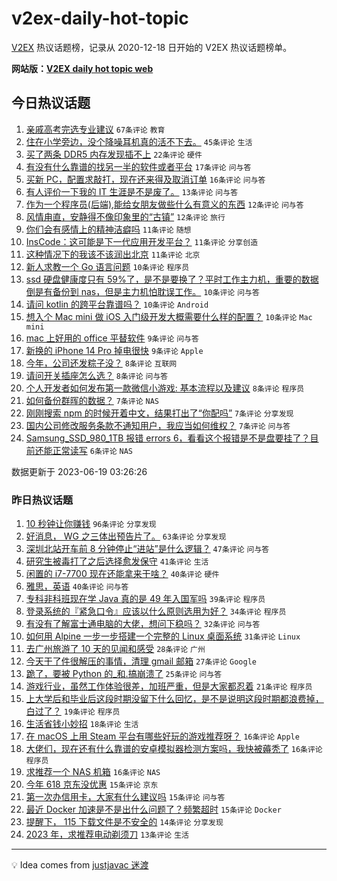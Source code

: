# v2ex-daily-hot-topic

[V2EX](https://www.v2ex.com/) 热议话题榜，记录从 2020-12-18 日开始的 V2EX 热议话题榜单。

**网站版：[V2EX daily hot topic web](https://boojack.github.io/v2ex-daily-hot-topic-web/)**

## 今日热议话题

<!-- TODAY BEGIN -->

1. [亲戚高考完选专业建议](https://www.v2ex.com/t/949829) `67条评论` `教育`
1. [住在小学旁边，没个降噪耳机真的活不下去。](https://www.v2ex.com/t/949849) `45条评论` `生活`
1. [买了两条 DDR5 内存发现插不上](https://www.v2ex.com/t/949852) `22条评论` `硬件`
1. [有没有什么靠谱的找另一半的软件或者平台](https://www.v2ex.com/t/949882) `17条评论` `问与答`
1. [买新 PC，配置求敲打，现在还来得及取消订单](https://www.v2ex.com/t/949827) `16条评论` `问与答`
1. [有人评价一下我的 IT 生涯是不是废了。](https://www.v2ex.com/t/949828) `13条评论` `问与答`
1. [作为一个程序员(后端),能给女朋友做些什么有意义的东西](https://www.v2ex.com/t/949892) `12条评论` `问与答`
1. [风情甪直，安静得不像印象里的“古镇”](https://www.v2ex.com/t/949846) `12条评论` `旅行`
1. [你们会有感情上的精神洁癖吗](https://www.v2ex.com/t/949883) `11条评论` `随想`
1. [InsCode：这可能是下一代应用开发平台？](https://www.v2ex.com/t/949873) `11条评论` `分享创造`
1. [这种情况下的我该不该润出北京](https://www.v2ex.com/t/949869) `11条评论` `北京`
1. [新人求教一个 Go 语言问题](https://www.v2ex.com/t/949872) `10条评论` `程序员`
1. [ssd 硬盘健康度只有 59%了，是不是要换了？平时工作主力机，重要的数据倒是有备份到 nas，但是主力机怕耽误工作。](https://www.v2ex.com/t/949837) `10条评论` `问与答`
1. [请问 kotlin 的跨平台靠谱吗？](https://www.v2ex.com/t/949835) `10条评论` `Android`
1. [想入个 Mac mini 做 iOS 入门级开发大概需要什么样的配置？](https://www.v2ex.com/t/949817) `10条评论` `Mac mini`
1. [mac 上好用的 office 平替软件](https://www.v2ex.com/t/949871) `9条评论` `问与答`
1. [新换的 iPhone 14 Pro 掉电很快](https://www.v2ex.com/t/949824) `9条评论` `Apple`
1. [今年，公司还发粽子没？](https://www.v2ex.com/t/949889) `8条评论` `互联网`
1. [请问开关插座怎么选？](https://www.v2ex.com/t/949860) `8条评论` `问与答`
1. [个人开发者如何发布第一款微信小游戏: 基本流程以及建议](https://www.v2ex.com/t/949818) `8条评论` `程序员`
1. [如何备份群晖的数据？](https://www.v2ex.com/t/949868) `7条评论` `NAS`
1. [刚刚搜索 npm 的时候开着中文，结果打出了“你配吗”](https://www.v2ex.com/t/949864) `7条评论` `分享发现`
1. [国内公司修改服务条款不通知用户，我应当如何维权？](https://www.v2ex.com/t/949833) `7条评论` `问与答`
1. [Samsung_SSD_980_1TB 报错 errors 6，看看这个报错是不是盘要挂了？目前还能正常读写](https://www.v2ex.com/t/949855) `6条评论` `NAS`

数据更新于 2023-06-19 03:26:26

<!-- TODAY END -->

### 昨日热议话题

<!-- YESTERDAY BEGIN -->

1. [10 秒钟让你赚钱](https://www.v2ex.com/t/949675) `96条评论` `分享发现`
1. [好消息， WG 之三体出预告片了。](https://www.v2ex.com/t/949690) `63条评论` `分享发现`
1. [深圳北站开车前 8 分钟停止“进站”是什么逻辑？](https://www.v2ex.com/t/949701) `47条评论` `问与答`
1. [研究生被毒打了之后选择愈发保守](https://www.v2ex.com/t/949652) `41条评论` `生活`
1. [闲置的 i7-7700 现在还能拿来干啥？](https://www.v2ex.com/t/949665) `40条评论` `硬件`
1. [雅思，英语](https://www.v2ex.com/t/949685) `40条评论` `问与答`
1. [专科非科班现在学 Java 真的是 49 年入国军吗](https://www.v2ex.com/t/949783) `39条评论` `程序员`
1. [登录系统的『紧急口令』应该以什么原则选用为好？](https://www.v2ex.com/t/949658) `34条评论` `程序员`
1. [有没有了解富士通电脑的大佬，想问下稳吗？](https://www.v2ex.com/t/949648) `32条评论` `问与答`
1. [如何用 Alpine 一步一步搭建一个完整的 Linux 桌面系统](https://www.v2ex.com/t/949683) `31条评论` `Linux`
1. [去广州旅游了 10 天的见闻和感受](https://www.v2ex.com/t/949791) `28条评论` `广州`
1. [今天干了件很解压的事情，清理 gmail 邮箱](https://www.v2ex.com/t/949655) `27条评论` `Google`
1. [跪了，要被 Python 的_和.搞崩溃了](https://www.v2ex.com/t/949772) `25条评论` `问与答`
1. [游戏行业，虽然工作体验很差，加班严重，但是大家都忍着](https://www.v2ex.com/t/949702) `21条评论` `程序员`
1. [上大学后和毕业后这段时期没留下什么回忆，是不是说明这段时期都浪费掉，白过了？](https://www.v2ex.com/t/949756) `19条评论` `程序员`
1. [生活省钱小妙招](https://www.v2ex.com/t/949768) `18条评论` `生活`
1. [在 macOS 上用 Steam 平台有哪些好玩的游戏推荐呀？](https://www.v2ex.com/t/949749) `16条评论` `Apple`
1. [大佬们，现在还有什么靠谱的安卓模拟器检测方案吗，我快被薅秃了](https://www.v2ex.com/t/949746) `16条评论` `程序员`
1. [求推荐一个 NAS 机箱](https://www.v2ex.com/t/949656) `16条评论` `NAS`
1. [今年 618 京东没优惠](https://www.v2ex.com/t/949758) `15条评论` `京东`
1. [第一次办信用卡，大家有什么建议吗](https://www.v2ex.com/t/949739) `15条评论` `问与答`
1. [最近 Docker 加速是不是出什么问题了？频繁超时](https://www.v2ex.com/t/949738) `15条评论` `Docker`
1. [提醒下， 115 下载文件是不安全的](https://www.v2ex.com/t/949793) `14条评论` `分享发现`
1. [2023 年，求推荐电动剃须刀](https://www.v2ex.com/t/949724) `13条评论` `生活`

<!-- YESTERDAY END -->

---

💡 Idea comes from [justjavac 迷渡](https://github.com/justjavac/)
